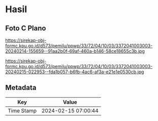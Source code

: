 # Hasil

## Foto C Plano

https://sirekap-obj-formc.kpu.go.id/d573/pemilu/ppwp/33/72/04/10/03/3372041003003-20240214-155659--91aa2b0f-69af-460a-b146-58ce18655c3b.jpg

https://sirekap-obj-formc.kpu.go.id/d573/pemilu/ppwp/33/72/04/10/03/3372041003003-20240215-022953--fda1b057-b6fb-4ac6-af3a-e21e1e0530cb.jpg


## Metadata

| Key        | Value               |
| ---------- | ------------------- |
| Time Stamp | 2024-02-15 07:00:44 |



